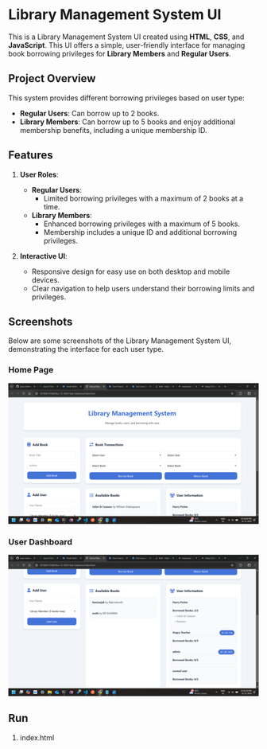 # Library Management System UI

This is a Library Management System UI created using **HTML**, **CSS**, and **JavaScript**. This UI offers a simple, user-friendly interface for managing book borrowing privileges for **Library Members** and **Regular Users**.

## Project Overview

This system provides different borrowing privileges based on user type:
- **Regular Users**: Can borrow up to 2 books.
- **Library Members**: Can borrow up to 5 books and enjoy additional membership benefits, including a unique membership ID.

## Features

1. **User Roles**:
   - **Regular Users**: 
     - Limited borrowing privileges with a maximum of 2 books at a time.
   - **Library Members**: 
     - Enhanced borrowing privileges with a maximum of 5 books.
     - Membership includes a unique ID and additional borrowing privileges.

2. **Interactive UI**:
   - Responsive design for easy use on both desktop and mobile devices.
   - Clear navigation to help users understand their borrowing limits and privileges.

## Screenshots

Below are some screenshots of the Library Management System UI, demonstrating the interface for each user type.

### Home Page
![Home Page](screenshots/screenshot_(251).png)

### User Dashboard
![User Dashboard](screenshots/screenshot_(252).png)

## Run
1. index.html




